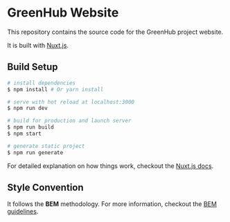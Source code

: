 # GreenHub Website

This repository contains the source code for the GreenHub project website.

It is built with [Nuxt.js](https://nuxtjs.org/).

## Build Setup
``` bash
# install dependencies
$ npm install # Or yarn install

# serve with hot reload at localhost:3000
$ npm run dev

# build for production and launch server
$ npm run build
$ npm start

# generate static project
$ npm run generate
```

For detailed explanation on how things work, checkout the [Nuxt.js docs](https://github.com/nuxt/nuxt.js).

## Style Convention
It follows the **BEM** methodology. For more information, checkout the [BEM guidelines](https://en.bem.info/methodology/quick-start/).